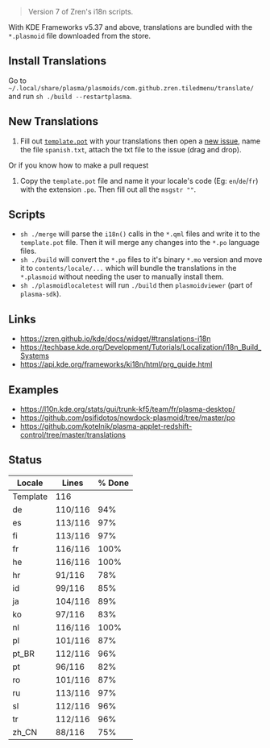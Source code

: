 > Version 7 of Zren's i18n scripts.

With KDE Frameworks v5.37 and above, translations are bundled with the `*.plasmoid` file downloaded from the store.

## Install Translations

Go to `~/.local/share/plasma/plasmoids/com.github.zren.tiledmenu/translate/` and run `sh ./build --restartplasma`.

## New Translations

1. Fill out [`template.pot`](template.pot) with your translations then open a [new issue](https://github.com/Zren/plasma-applet-tiledmenu/issues/new), name the file `spanish.txt`, attach the txt file to the issue (drag and drop).

Or if you know how to make a pull request

1. Copy the `template.pot` file and name it your locale's code (Eg: `en`/`de`/`fr`) with the extension `.po`. Then fill out all the `msgstr ""`.

## Scripts

* `sh ./merge` will parse the `i18n()` calls in the `*.qml` files and write it to the `template.pot` file. Then it will merge any changes into the `*.po` language files.
* `sh ./build` will convert the `*.po` files to it's binary `*.mo` version and move it to `contents/locale/...` which will bundle the translations in the `*.plasmoid` without needing the user to manually install them.
* `sh ./plasmoidlocaletest` will run `./build` then `plasmoidviewer` (part of `plasma-sdk`).

## Links

* https://zren.github.io/kde/docs/widget/#translations-i18n
* https://techbase.kde.org/Development/Tutorials/Localization/i18n_Build_Systems
* https://api.kde.org/frameworks/ki18n/html/prg_guide.html

## Examples

* https://l10n.kde.org/stats/gui/trunk-kf5/team/fr/plasma-desktop/
* https://github.com/psifidotos/nowdock-plasmoid/tree/master/po
* https://github.com/kotelnik/plasma-applet-redshift-control/tree/master/translations

## Status
|  Locale  |  Lines  | % Done|
|----------|---------|-------|
| Template |     116 |       |
| de       | 110/116 |   94% |
| es       | 113/116 |   97% |
| fi       | 113/116 |   97% |
| fr       | 116/116 |  100% |
| he       | 116/116 |  100% |
| hr       |  91/116 |   78% |
| id       |  99/116 |   85% |
| ja       | 104/116 |   89% |
| ko       |  97/116 |   83% |
| nl       | 116/116 |  100% |
| pl       | 101/116 |   87% |
| pt_BR    | 112/116 |   96% |
| pt       |  96/116 |   82% |
| ro       | 101/116 |   87% |
| ru       | 113/116 |   97% |
| sl       | 112/116 |   96% |
| tr       | 112/116 |   96% |
| zh_CN    |  88/116 |   75% |
